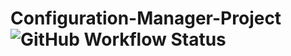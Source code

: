 # Configuration-Manager-Project ![GitHub Workflow Status](https://img.shields.io/github/workflow/status/Viniciusslara/Configuration-Manager-Project/Java%20CI)
